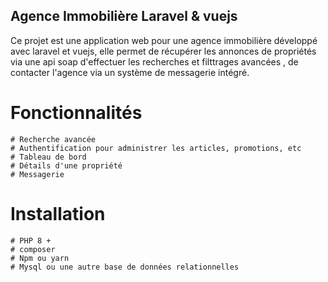  

## Agence Immobilière Laravel & vuejs

Ce projet est une application web pour une agence immobilière développé avec laravel et vuejs, elle permet de récupérer les annonces de propriétés via une api soap d'effectuer les recherches et filttrages avancées , de contacter l'agence via un système de messagerie intégré.

# Fonctionnalités
    # Recherche avancée
    # Authentification pour administrer les articles, promotions, etc
    # Tableau de bord
    # Détails d'une propriété
    # Messagerie

# Installation
    # PHP 8 +
    # composer
    # Npm ou yarn
    # Mysql ou une autre base de données relationnelles 



 
 
